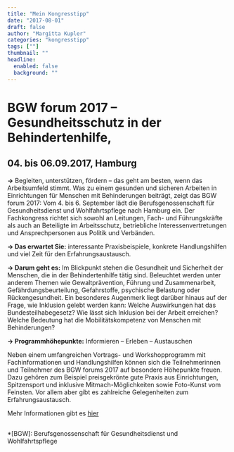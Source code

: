 ```yaml
---
title: "Mein Kongresstipp"
date: "2017-08-01"
draft: false
author: "Margitta Kupler"
categories: "kongresstipp"
tags: [""]
thumbnail: ""
headline:
  enabled: false
  background: ""
---
```


# BGW forum 2017 – Gesundheitsschutz in der Behindertenhilfe,
## 04. bis 06.09.2017, Hamburg

**→** Begleiten, unterstützen, fördern – das geht am besten, wenn das
Arbeitsumfeld stimmt. Was zu einem gesunden und sicheren Arbeiten in
Einrichtungen für Menschen mit Behinderungen beiträgt, zeigt das BGW forum
2017: Vom 4. bis 6. September lädt die Berufsgenossenschaft für
Gesundheitsdienst und Wohlfahrtspflege nach Hamburg ein. Der Fachkongress
richtet sich sowohl an Leitungen, Fach- und Führungskräfte als auch an
Beteiligte im Arbeitsschutz, betriebliche Interessenvertretungen und
Ansprechpersonen aus Politik und Verbänden.

<!--more-->

**→ Das erwartet Sie:** interessante Praxisbeispiele, konkrete Handlungshilfen
und viel Zeit für den Erfahrungsaustausch.

**→ Darum geht es:** Im Blickpunkt stehen die Gesundheit und Sicherheit der
Menschen, die in der Behindertenhilfe tätig sind. Beleuchtet werden unter
anderem Themen wie Gewaltprävention, Führung und Zusammenarbeit,
Gefährdungsbeurteilung, Gefahrstoffe, psychische Belastung oder
Rückengesundheit. Ein besonderes Augenmerk liegt darüber hinaus auf der Frage,
wie Inklusion gelebt werden kann: Welche Auswirkungen hat das
Bundesteilhabegesetz? Wie lässt sich Inklusion bei der Arbeit erreichen?
Welche Bedeutung hat die Mobilitätskompetenz von Menschen mit Behinderungen?

**→ Programmhöhepunkte:** Informieren – Erleben – Austauschen

Neben einem umfangreichen Vortrags- und Workshopprogramm mit Fachinformationen
und Handlungshilfen können sich die Teilnehmerinnen und Teilnehmer des BGW
forums 2017 auf besondere Höhepunkte freuen. Dazu gehören zum Beispiel
preisgekrönte gute Praxis aus Einrichtungen, Spitzensport und inklusive
Mitmach-Möglichkeiten sowie Foto-Kunst vom Feinsten. Vor allem aber gibt es
zahlreiche Gelegenheiten zum Erfahrungsaustausch.

Mehr Informationen gibt es [hier](https://www.bgw-online.de/DE/Medien-Service/Veranstaltungen/BGW-forum/BGW-forum-node.html "BGW forum")

##

  *[BGW]: Berufsgenossenschaft für Gesundheitsdienst und Wohlfahrtspflege

